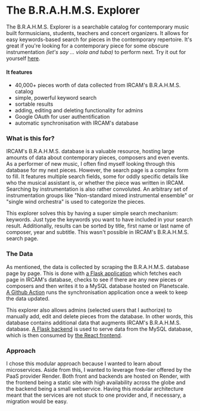 <!-- Why? Who? What? How? --> 
# The B.R.A.H.M.S. Explorer
The B.R.A.H.M.S. Explorer is a searchable catalog for contemporary music built formusicians, students, teachers and concert organizers. It allows for easy keywords-based search for pieces in the contemporary repertoire. It's great if you're looking for a contemporary piece for some obscure instrumentation _(let's say ... viola and tuba)_ to perform next. Try it out for yourself [here](https://brahmsexplorer.onrender.com/).

#### It features
- 40,000+ pieces worth of data collected from IRCAM's B.R.A.H.M.S. catalog
- simple, powerful keyword search
- sortable results
- adding, editing and deleting functionality for admins
- Google OAuth for user authentification
- automatic synchronisation with IRCAM's database

### What is this for?
IRCAM's B.R.A.H.M.S. database is a valuable resource, hosting large amounts of data about contemporary pieces, composers and even events. As a performer of new music, I often find myself looking through this database for my next pieces. However, the search page is a complex form to fill. It features multiple search fields, some for oddly specific details like who the musical assistant is, or whether the piece was written in IRCAM. Searching by instrumentation is also rather convoluted. An arbitrary set of instrumentation groups like "Non-standard mixed instrumental ensemble" or "single wind orchestra" is used to categorize the pieces. 

This explorer solves this by having a super simple search mechanism: keywords. Just type the keywords you want to have included in your search result. Additionally, results can be sorted by title, first name or last name of composer, year and subtitle. This wasn't possible in IRCAM's B.R.A.H.M.S. search page. 

### The Data
As mentioned, the data is collected by scraping the B.R.A.H.M.S. database page by page. This is done with [a Flask application](https://github.com/somecho/brahms-explorer/tree/master/sync) which fetches each page in IRCAM's database, checks to see if there are any new pieces or composers and then writes it to a MySQL database hosted on Planetscale. [A Github Action](https://github.com/somecho/brahms-explorer/blob/master/.github/workflows/sync.yaml) runs the synchronisation application once a week to keep the data updated. 

This explorer also allows admins (selected users that I authorize) to manually add, edit and delete pieces from the database. In other words, this database contains additional data that augments IRCAM's B.R.A.H.M.S. database. [A Flask backend](https://github.com/somecho/brahms-explorer/tree/master/backend) is used to serve data from the MySQL database, which is then consumed by [the React frontend](https://github.com/somecho/brahms-explorer/tree/master/frontend).

### Approach
I chose this modular approach because I wanted to learn about microservices. Aside from this, I wanted to leverage free-tier offered by the PaaS provider Render. Both front and backends are hosted on Render, with the frontend being a static site with high availability across the globe and the backend being a small webservice. Having this modular architecture meant that the services are not stuck to one provider and, if necessary, a migration would be easy. 
